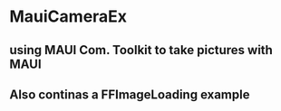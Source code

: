 # MauiCameraEx
## using MAUI Com. Toolkit to take pictures with MAUI
## Also continas a FFImageLoading example
